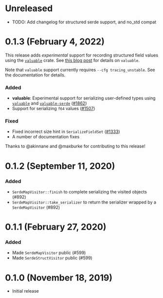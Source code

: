 # Unreleased

* TODO: Add changelog for structured serde support, and no_std compat

# 0.1.3 (February 4, 2022)

This release adds *experimental* support for recording structured field
values using the [`valuable`] crate. See [this blog post][post] for
details on `valuable`.

Note that `valuable` support currently requires `--cfg
tracing_unstable`. See the documentation for details.

### Added

- **valuable**: Experimental support for serializing user-defined types using
  [`valuable`] and [`valuable-serde`] ([#1862])
- Support for serializing `f64` values ([#1507])

### Fixed

- Fixed incorrect size hint in `SerializeFieldSet` ([#1333])
- A number of documentation fixes

Thanks to @akinnane and @maxburke for contributing to this release!

[`valuable`]: https://crates.io/crates/valuable
[`valuable-serde`]: https://crates.io/crates/valuable-serde
[post]: https://tokio.rs/blog/2021-05-valuable
[#1862]: https://github.com/tokio-rs/tracing/pull/1862
[#1507]: https://github.com/tokio-rs/tracing/pull/1507
[#1333]: https://github.com/tokio-rs/tracing/pull/1333

# 0.1.2 (September 11, 2020)

### Added

- `SerdeMapVisitor::finish` to complete serializing the visited objects
  (#892)
- `SerdeMapVisitor::take_serializer` to return the serializer wrapped by
  a `SerdeMapVisitor` (#892)

# 0.1.1 (February 27, 2020)

### Added

- Made `SerdeMapVisitor` public (#599)
- Made `SerdeStructVisitor` public (#599)

# 0.1.0 (November 18, 2019)

- Initial release
